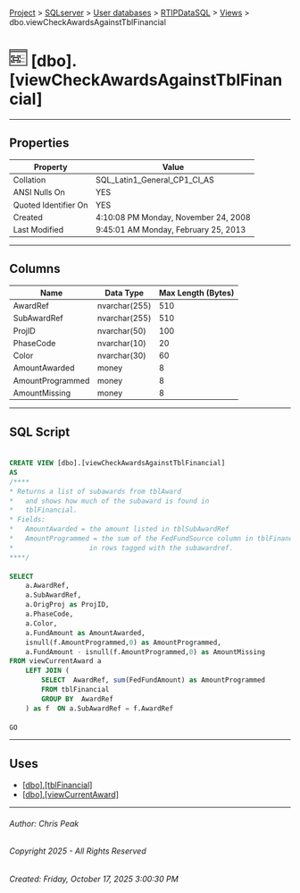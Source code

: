 #### 

[Project](../../../../index.md) > [SQLserver](../../../index.md) > [User databases](../../index.md) > [RTIPDataSQL](../index.md) > [Views](Views.md) > dbo.viewCheckAwardsAgainstTblFinancial

# ![Views](../../../../Images/View32.png) [dbo].[viewCheckAwardsAgainstTblFinancial]

---

## <a name="#properties"></a>Properties

| Property | Value |
|---|---|
| Collation | SQL_Latin1_General_CP1_CI_AS |
| ANSI Nulls On | YES |
| Quoted Identifier On | YES |
| Created | 4:10:08 PM Monday, November 24, 2008 |
| Last Modified | 9:45:01 AM Monday, February 25, 2013 |


---

## <a name="#columns"></a>Columns

| Name | Data Type | Max Length (Bytes) |
|---|---|---|
| AwardRef | nvarchar(255) | 510 |
| SubAwardRef | nvarchar(255) | 510 |
| ProjID | nvarchar(50) | 100 |
| PhaseCode | nvarchar(10) | 20 |
| Color | nvarchar(30) | 60 |
| AmountAwarded | money | 8 |
| AmountProgrammed | money | 8 |
| AmountMissing | money | 8 |


---

## <a name="#sqlscript"></a>SQL Script

```sql

CREATE VIEW [dbo].[viewCheckAwardsAgainstTblFinancial]
AS
/****
* Returns a list of subawards from tblAward
*   and shows how much of the subaward is found in 
*   tblFinancial.  
* Fields:
*	AmountAwarded = the amount listed in tblSubAwardRef
*	AmountProgrammed = the sum of the FedFundSource column in tblFinancial
*					in rows tagged with the subawardref.
****/
 
SELECT
	a.AwardRef,
	a.SubAwardRef,
	a.OrigProj as ProjID,
	a.PhaseCode,
	a.Color,
	a.FundAmount as AmountAwarded,
	isnull(f.AmountProgrammed,0) as AmountProgrammed,
	a.FundAmount - isnull(f.AmountProgrammed,0) as AmountMissing
FROM viewCurrentAward a
	LEFT JOIN (
		SELECT  AwardRef, sum(FedFundAmount) as AmountProgrammed
		FROM tblFinancial 
		GROUP BY  AwardRef
	) as f  ON a.SubAwardRef = f.AwardRef

GO

```


---

## <a name="#uses"></a>Uses

* [[dbo].[tblFinancial]](../Tables/dbo_tblFinancial.md)
* [[dbo].[viewCurrentAward]](dbo_viewCurrentAward.md)


---

###### Author:  Chris Peak

###### Copyright 2025 - All Rights Reserved

###### Created: Friday, October 17, 2025 3:00:30 PM

